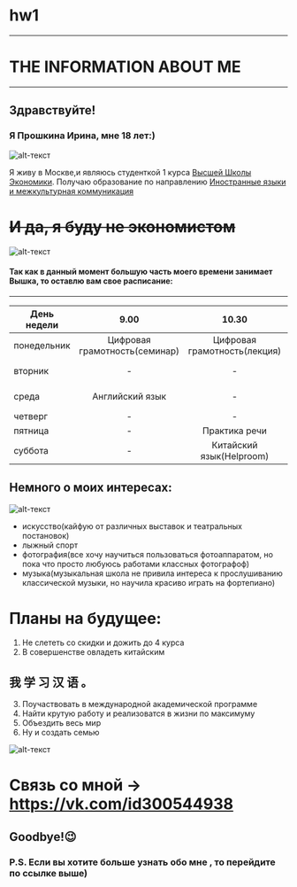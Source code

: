 # hw1
***
# THE INFORMATION ABOUT ME
***
## Здравствуйте! 
### Я Прошкина Ирина, мне 18 лет:)

![alt-текст](https://pp.userapi.com/c836528/v836528956/215fc/M4bsVcsNiOI.jpg)

 Я живу в Москве,и являюсь студенткой 1 курса [Высшей Школы Экономики](https://www.hse.ru/ "Если вы еще ничего не знаете об этом университете"). Получаю образование по направлению [Иностранные языки и межкультурная коммуникация](https://www.hse.ru/ba/lang/)
 # ~~И да, я буду не экономистом~~
 ![alt-текст](https://pp.userapi.com/c840126/v840126018/4bf8e/8rmJ66zIWAg.jpg) 
 
 #### Так как в данный момент большую часть моего времени занимает Вышка, то оставлю вам свое расписание: 
 ***
 День недели | **9.00** | **10.30** | **12.10** | **13.40** | **15.10** | **16.40** | **18.10** |
 ---|:---:|:---:|:---:|:---:|:---:|:---:|---:
 понедельник | Цифровая грамотность(семинар) | Цифровая грамотность(лекция) | - | - | - | - | - |
 вторник | - | - | Практика речи | Практика речи | - | Китайский язык | - |
 среда | Английский язык | - | Латиский язык | - | НИС | МКН | - |
 четверг | - | - | - | - | Фонетика | Грамматика | Грамматика |
 пятница | - | Практика речи | - | - | МКН | - | - |
 суббота | - | Китайский язык(Helproom) | Китайский язык | Китайский язык | - | - | - |
 
 ## Немного о моих интересах:
 ![alt-текст](https://avatars.mds.yandex.net/get-pdb/25978/3616a436-c517-4cfa-9796-a0f4006784f9/orig) 
- искусство(кайфую от различных выставок и театральных постановок)
- лыжный спорт
- фотография(все хочу научиться пользоваться фотоаппаратом, но пока что просто любуюсь работами классных фотографоф)
- музыка(музыкальная школа не привила интереса к прослушиванию классической музыки, но научила красиво играть на фортепиано)

# Планы на будущее:
1. Не слететь со скидки и дожить до 4 курса
2. В совершенстве овладеть китайским
## 我 学 习 汉 语 。
3. Поучаствовать в международной академической программе
4. Найти крутую работу и реализоватся в жизни по максимуму
5. Объездить весь мир
6. Ну и создать семью

![alt-текст](https://media3.giphy.com/media/3o7bu6ctZy3qGJyBkk/giphy.gif)
# Связь со мной → <https://vk.com/id300544938> 
## Goodbye!😉
### P.S. Если вы хотите больше узнать обо мне , то перейдите по ссылке выше)


